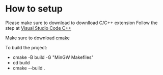 # How to setup

Please make sure to download to downlload C/C++ extension
Follow the step at [Visual Studio Code C++](https://code.visualstudio.com/docs/cpp/config-mingw)

Make sure to download [cmake](https://cmake.org)

To build the project:

- cmake -B build -G "MinGW Makefiles"
- cd build
- cmake --build .
